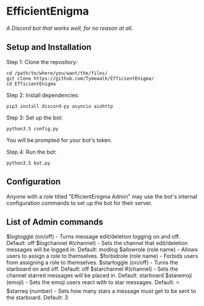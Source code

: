 # EfficientEnigma
*A Discord bot that works well, for no reason at all.*

## Setup and Installation
Step 1: Clone the repository:

    cd /path/to/where/you/want/the/files/
    git clone https://github.com/Tymewalk/EfficientEnigma/
    cd EfficientEnigma
    
Step 2: Install dependencies:

    pip3 install discord-py asyncio aiohttp
    
Step 3: Set up the bot:

    python3.5 config.py

You will be prompted for your bot's token.

Step 4: Run the bot:

    python3.5 bot.py

## Configuration
Anyone with a role titled "EfficientEnigma Admin" may use the bot's internal configuration commands to set up the bot for their server.

## List of Admin commands

$logtoggle (on/off) - Turns message edit/deletion logging on and off. Default: off
$logchannel #(channel) - Sets the channel that edit/deletion messages will be logged in. Default: modlog
$allowrole (role name) - Allows users to assign a role to themselves.
$forbidrole (role name) - Forbids users from assigning a role to themselves.
$startoggle (on/off) - Turns the starboard on and off. Default: off
$starchannel #(channel) - Sets the channel starred messages will be placed in. Default: starboard
$staremoji (emoji) - Sets the emoji users react with to star messages. Default: :star:
$starreq (number) - Sets how many stars a message must get to be sent to the starboard. Default: 3